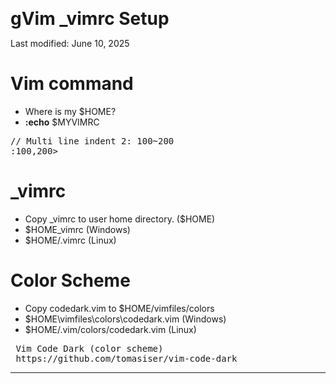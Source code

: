 <span style="font-size:2em; font-weight: bold;">gVim _vimrc Setup</span>

Last modified: June 10, 2025

# Vim command
 - Where is my $HOME?
 - **:echo** $MYVIMRC

<pre>
// Multi line indent 2: 100~200
:100,200>
</pre>

# _vimrc
 - Copy _vimrc to user home directory. ($HOME)
 - $HOME\_vimrc (Windows)
 - $HOME/.vimrc (Linux)

# Color Scheme
- Copy codedark.vim to $HOME/vimfiles/colors
- $HOME\vimfiles\colors\codedark.vim (Windows)
- $HOME/.vim/colors/codedark.vim (Linux)

<pre>
 Vim Code Dark (color scheme)
 https://github.com/tomasiser/vim-code-dark
</pre>

---
